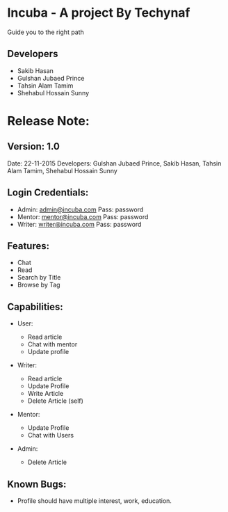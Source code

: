 # Incuba - A project By Techynaf

Guide you to the right path


## Developers

* Sakib Hasan
* Gulshan Jubaed Prince
* Tahsin Alam Tamim
* Shehabul Hossain Sunny




# Release Note:

## Version: 1.0 
Date: 22-11-2015
Developers: Gulshan Jubaed Prince, Sakib Hasan, Tahsin Alam Tamim, Shehabul Hossain Sunny

## Login Credentials:
* Admin: admin@incuba.com Pass: password
* Mentor: mentor@incuba.com Pass: password
* Writer: writer@incuba.com Pass: password

## Features:
* Chat
* Read
* Search by Title
* Browse by Tag

## Capabilities:
* User:
  * Read article
  * Chat with mentor
  * Update profile

* Writer:
  * Read article
  * Update Profile
  * Write Article
  * Delete Article (self)

* Mentor:
  * Update Profile
  * Chat with Users

* Admin:
  * Delete Article

## Known Bugs:
* Profile should have multiple interest, work, education.
